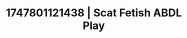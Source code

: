 ---
categories:
- Passionate kisses
- Latina
- Pov blowjob
- Pillow talk
- Mindful pleasure
image: /assets/images/1747801121438.jpg
layout: post
seo:
  description: Featured content with sensual Scat Fetish, ABDL Play. HD images available.
  keywords: Scat Fetish, ABDL Play
  og_image: /assets/images/1747801121438.jpg
  schema_type: VisualArtwork
tags:
- '#1747801121438'
- ABDL Play
- Scat Fetish
title: 1747801121438 | Scat Fetish ABDL Play
---